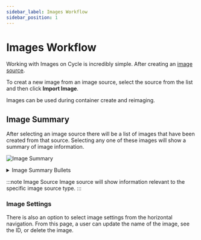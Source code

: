 ```yaml
---
sidebar_label: Images Workflow
sidebar_position: 1
---
```


# Images Workflow
Working with Images on Cycle is incredibly simple.  After creating an [image source](https://docs.cycle.io/docs/images/sources/sources-overview).

To creat a new image from an image source, select the source from the list and then click **Import Image**.

Images can be used during container create and reimaging. 

## Image Summary

After selecting an image source there will be a list of images that have been created from that source.  Selecting any one of these images will show a summary of image information.  

![Image Summary](https://static.cycle.io/docs/images/image-summary.png)

<details>
<summary>Image Summary Bullets</summary>


Currently, these values are grouped into the following sections:

* Image Summary
    * Entrypoint
    * Command
    * Ports
    * Workdir
    * Signal Stop
    
* Image Source
    * source
    * target
    * size
    
* Container Usage
    * Name
    * Environment
    * State
    
* Environment Variables

* Volumes


</details>



:::note Image Source
Image source will show information relevant to the specific image source type.
:::



### Image Settings
There is also an option to select image settings from the horizontal navigation.  From this page, a user can update the name of the image, see the ID, or delete the image.

